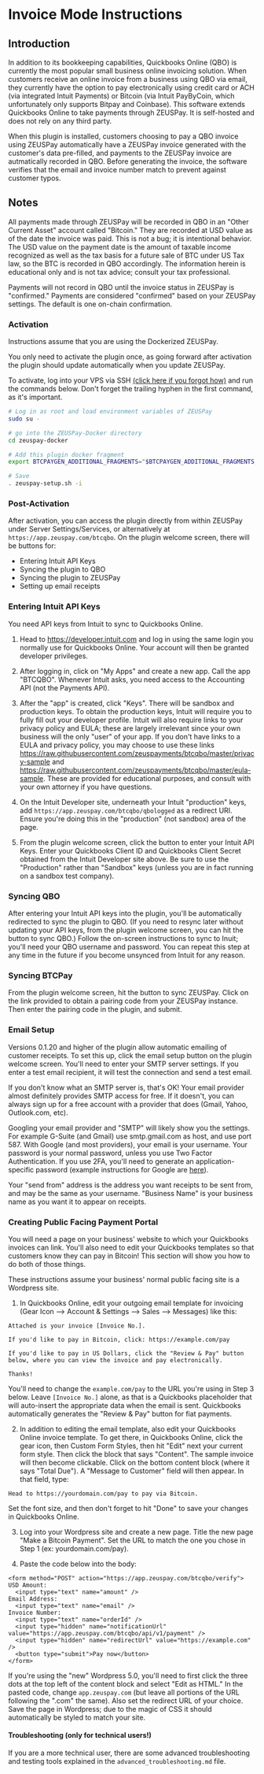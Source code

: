 <h1>Invoice Mode Instructions</h1>

<h2>Introduction</h2>

In addition to its bookkeeping capabilities, Quickbooks Online (QBO) is currently the most popular small business online invoicing solution. When customers receive an online invoice from a business using QBO via email, they currently have the option to pay electronically using credit card or ACH (via integrated Intuit Payments) or Bitcoin (via Intuit PayByCoin, which unfortunately only supports Bitpay and Coinbase). This software extends Quickbooks Online to take payments through ZEUSPay. It is self-hosted and does not rely on any third party.

When this plugin is installed, customers choosing to pay a QBO invoice using ZEUSPay automatically have a ZEUSPay invoice generated with the customer's data pre-filled, and payments to the ZEUSPay invoice are autmatically recorded in QBO. Before generating the invoice, the software verifies that the email and invoice number match to prevent against customer typos.

<h2>Notes</h2>

All payments made through ZEUSPay will be recorded in QBO in an "Other Current Asset" account called "Bitcoin." They are recorded at USD value as of the date the invoice was paid. This is not a bug; it is intentional behavior. The USD value on the payment date is the amount of taxable income recognized as well as the tax basis for a future sale of BTC under US Tax law, so the BTC is recorded in QBO accordingly. The information herein is educational only and is not tax advice; consult your tax professional.

Payments will not record in QBO until the invoice status in ZEUSPay is "confirmed." Payments are considered "confirmed" based on your ZEUSPay settings. The default is one on-chain confirmation.

<h3>Activation</h3>

Instructions assume that you are using the Dockerized ZEUSPay.

You only need to activate the plugin once, as going forward after activation the plugin should update automatically when you update ZEUSPay.

To activate, log into your VPS via SSH [(click here if you forgot how)](https://github.com/zeuspayments/btcqbo/blob/master/ssh.md) and run the commands below. Don't forget the trailing hyphen in the first command, as it's important.

```bash
# Log in as root and load environment variables of ZEUSPay
sudo su -

# go into the ZEUSPay-Docker directory
cd zeuspay-docker

# Add this plugin docker fragment
export BTCPAYGEN_ADDITIONAL_FRAGMENTS="$BTCPAYGEN_ADDITIONAL_FRAGMENTS;opt-add-btcqbo"

# Save
. zeuspay-setup.sh -i
```

<h3>Post-Activation</h3>

After activation, you can access the plugin directly from within ZEUSPay under Server Settings/Services, or alternatively at `https://app.zeuspay.com/btcqbo`. On the plugin welcome screen, there will be buttons for:

* Entering Intuit API Keys
* Syncing the plugin to QBO
* Syncing the plugin to ZEUSPay
* Setting up email receipts

<h3>Entering Intuit API Keys</h3>

You need API keys from Intuit to sync to Quickbooks Online.

1. Head to https://developer.intuit.com and log in using the same login you normally use for Quickbooks Online. Your account will then be granted developer privileges.

2. After logging in, click on "My Apps" and create a new app. Call the app "BTCQBO". Whenever Intuit asks, you need access to the Accounting API (not the Payments API).

3. After the "app" is created, click "Keys". There will be sandbox and production keys. To obtain the production keys, Intuit will require you to fully fill out your developer profile. Intuit will also require links to your privacy policy and EULA; these are largely irrelevant since your own business will the only "user" of your app. If you don't have links to a EULA and privacy policy, you may choose to use these links https://raw.githubusercontent.com/zeuspayments/btcqbo/master/privacy-sample and https://raw.githubusercontent.com/zeuspayments/btcqbo/master/eula-sample. These are provided for educational purposes, and consult with your own attorney if you have questions. 

4. On the Intuit Developer site, underneath your Intuit "production" keys, add `https://app.zeuspay.com/btcqbo/qbologged` as a redirect URI. Ensure you're doing this in the "production" (not sandbox) area of the page.

5. From the plugin welcome screen, click the button to enter your Intuit API Keys. Enter your Quickbooks Client ID and Quickbooks Client Secret obtained from the Intuit Developer site above. Be sure to use the "Production" rather than "Sandbox" keys (unless you are in fact running on a sandbox test company).

<h3>Syncing QBO</h3>

After entering your Intuit API keys into the plugin, you'll be automatically redirected to sync the plugin to QBO. (If you need to resync later without updating your API keys, from the plugin welcome screen, you can hit the button to sync QBO.) Follow the on-screen instructions to sync to Inuit; you'll need your QBO username and password. You can repeat this step at any time in the future if you become unsynced from Intuit for any reason.

<h3>Syncing BTCPay</h3>

From the plugin welcome screen, hit the button to sync ZEUSPay. Click on the link provided to obtain a pairing code from your ZEUSPay instance. Then enter the pairing code in the plugin, and submit.

<h3>Email Setup</h3>

Versions 0.1.20 and higher of the plugin allow automatic emailing of customer receipts. To set this up, click the email setup button on the plugin welcome screen. You'll need to enter your SMTP server settings. If you enter a test email recipient, it will test the connection and send a test email.

If you don't know what an SMTP server is, that's OK! Your email provider almost definitely provides SMTP access for free. If it doesn't, you can always sign up for a free account with a provider that does (Gmail, Yahoo, Outlook.com, etc).

Googling your email provider and "SMTP" will likely show you the settings. For example G-Suite (and Gmail) use smtp.gmail.com as host, and use port 587. With Google (and most providers), your email is your username. Your password is your normal password, unless you use Two Factor Authentication. If you use 2FA, you'll need to generate an application-specific password (example instructions for Google are [here](https://support.google.com/mail/answer/185833?hl=en)).

Your "send from" address is the address you want receipts to be sent from, and may be the same as your username. "Business Name" is your business name as you want it to appear on receipts.

<h3>Creating Public Facing Payment Portal</h3>

You will need a page on your business' website to which your Quickbooks invoices can link. You'll also need to edit your Quickbooks templates so that customers know they can pay in Bitcoin! This section will show you how to do both of those things.

These instructions assume your business' normal public facing site is a Wordpress site. 

1. In Quickbooks Online, edit your outgoing email template for invoicing (Gear Icon --> Account & Settings --> Sales --> Messages) like this:
```
Attached is your invoice [Invoice No.]. 

If you'd like to pay in Bitcoin, click: https://example.com/pay

If you'd like to pay in US Dollars, click the "Review & Pay" button below, where you can view the invoice and pay electronically.

Thanks!
```
You'll need to change the `example.com/pay` to the URL you're using in Step 3 below. Leave `[Invoice No.]` alone, as that is a Quickbooks placeholder that will auto-insert the appropriate data when the email is sent. Quickbooks automatically generates the "Review & Pay" button for fiat payments.

2. In addition to editing the email template, also edit your Quickbooks Online invoice template. To get there, in Quickbooks Online, click the gear icon, then Custom Form Styles, then hit "Edit" next your current form style. Then click the block that says "Content". The sample invoice will then become clickable. Click on the bottom content block (where it says "Total Due"). A "Message to Customer" field will then appear. In that field, type:
```
Head to https://yourdomain.com/pay to pay via Bitcoin.
```
Set the font size, and then don't forget to hit "Done" to save your changes in Quickbooks Online.

3. Log into your Wordpress site and create a new page. Title the new page "Make a Bitcoin Payment". Set the URL to match the one you chose in Step 1 (ex: yourdomain.com/pay).

4. Paste the code below into the body:
```
<form method="POST" action="https://app.zeuspay.com/btcqbo/verify">
USD Amount:
  <input type="text" name="amount" />
Email Address:
  <input type="text" name="email" />
Invoice Number:
  <input type="text" name="orderId" />
  <input type="hidden" name="notificationUrl" value="https://app.zeuspay.com/btcqbo/api/v1/payment" />
  <input type="hidden" name="redirectUrl" value="https://example.com" />
  <button type="submit">Pay now</button>
</form>
```
If you're using the "new" Wordpress 5.0, you'll need to first click the three dots at the top left of the content block and select "Edit as HTML." In the pasted code, change `app.zeuspay.com` (but leave all portions of the URL following the ".com" the same). Also set the redirect URL of your choice. Save the page in Wordpress; due to the magic of CSS it should automatically be styled to match your site.

<h4>Troubleshooting (only for technical users!)</h4>

If you are a more technical user, there are some advanced troubleshooting and testing tools explained in the `advanced_troubleshooting.md` file.
